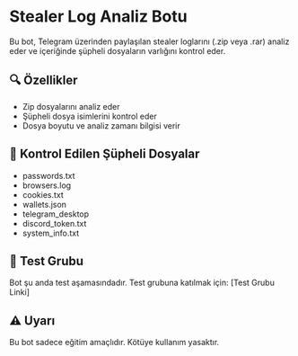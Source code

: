 # Stealer Log Analiz Botu

Bu bot, Telegram üzerinden paylaşılan stealer loglarını (.zip veya .rar) analiz eder ve içeriğinde şüpheli dosyaların varlığını kontrol eder.

## 🔍 Özellikler

- Zip dosyalarını analiz eder
- Şüpheli dosya isimlerini kontrol eder
- Dosya boyutu ve analiz zamanı bilgisi verir

## 📝 Kontrol Edilen Şüpheli Dosyalar

- passwords.txt
- browsers.log
- cookies.txt
- wallets.json
- telegram_desktop
- discord_token.txt
- system_info.txt

## 🚀 Test Grubu

Bot şu anda test aşamasındadır. Test grubuna katılmak için: [Test Grubu Linki]

## ⚠️ Uyarı

Bu bot sadece eğitim amaçlıdır. Kötüye kullanım yasaktır.
